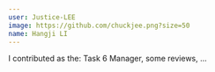 ```yaml
---
user: Justice-LEE
image: https://github.com/chuckjee.png?size=50
name: Hangji LI
---
```

I contributed as the: Task 6 Manager, some reviews, ... 

<!-- 
Note: Please put down your own information, and register your real contribution. Check the md syntax and DO NOT set up a table...
-->
